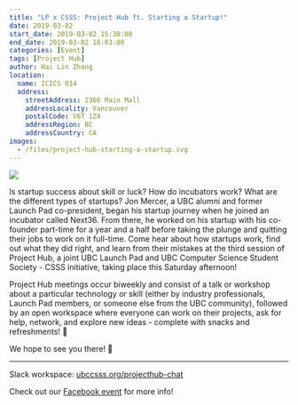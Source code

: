 ```yaml
---
title: "LP x CSSS: Project Hub ft. Starting a Startup!"
date: 2019-03-02
start_date: 2019-03-02 15:30:00
end_date: 2019-03-02 18:03:00
categories: [Event]
tags: [Project Hub]
author: Hai Lin Zhang
location:
  name: ICICS 014
  address:
    streetAddress: 2366 Main Mall
    addressLocality: Vancouver
    postalCode: V6T 1Z4
    addressRegion: BC
    addressCountry: CA
images:
  - /files/project-hub-starting-a-startup.svg
---
```


![](/files/project-hub-starting-a-startup.svg)

Is startup success about skill or luck? How do incubators work? What are the different types of startups? Jon Mercer, a UBC alumni and former Launch Pad co-president, began his startup journey when he joined an incubator called Next36. From there, he worked on his startup with his co-founder part-time for a year and a half before taking the plunge and quitting their jobs to work on it full-time. Come hear about how startups work, find out what they did right, and learn from their mistakes at the third session of Project Hub, a joint UBC Launch Pad and UBC Computer Science Student Society - CSSS initiative, taking place this Saturday afternoon!

Project Hub meetings occur biweekly and consist of a talk or workshop about a particular technology or skill (either by industry professionals, Launch Pad members, or someone else from the UBC community), followed by an open workspace where everyone can work on their projects, ask for help, network, and explore new ideas - complete with snacks and refreshments! 🍪

We hope to see you there! 🎉

---

Slack workspace: [ubccsss.org/projecthub-chat](https://ubcprojecthub.slack.com/join/shared_invite/enQtNTM4MzA2NTQ5NzUwLWI1MDBhOGRjNDNjOWEzNGUxNDYyNmNkNmI5MjEwNjVmYWE1MmY4NDYwNjg5YjAzMjU1ODQzOTI1MzBlNDEyNmM)

Check out our [Facebook event](https://www.facebook.com/events/298511734161391/)
for more info!
